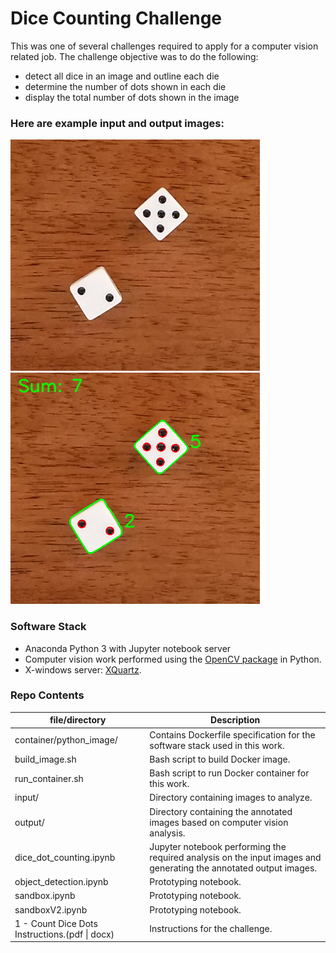 # Dice Counting Challenge

This was one of several challenges required to apply for a computer vision related job.  The challenge objective was to do the following:
* detect all dice in an image and outline each die
* determine the number of dots shown in each die
* display the total number of dots shown in the image

### Here are example input and output images:
<img src="https://github.com/jimthompson5802/dice_counting/blob/master/input/dice1.png" width="399" height="370"  title="Sample Input Image"> <img src="https://github.com/jimthompson5802/dice_counting/blob/master/output/output_dice1.png" width="399" height="370" title="Sample Output Image">

### Software Stack
* Anaconda Python 3 with Jupyter notebook server
* Computer vision work performed using the [OpenCV package](https://github.com/skvark/opencv-python) in Python.  
* X-windows server:  [XQuartz](https://www.xquartz.org).

### Repo Contents
|file/directory|Description|
|--------------|-----------|
|container/python_image/|Contains Dockerfile specification for the software stack used in this work.|
|build_image.sh|Bash script to build Docker image.|
|run_container.sh|Bash script to run Docker container for this work.|
|input/|Directory containing images to analyze.|
|output/|Directory containing the annotated images based on computer vision analysis.|
|dice_dot_counting.ipynb|Jupyter notebook performing the required analysis on the input images and generating the annotated output images.|
|object_detection.ipynb|Prototyping notebook.|
|sandbox.ipynb|Prototyping notebook.|
|sandboxV2.ipynb|Prototyping notebook.|
|1 - Count Dice Dots Instructions.(pdf &#124; docx)|Instructions for the challenge.|





